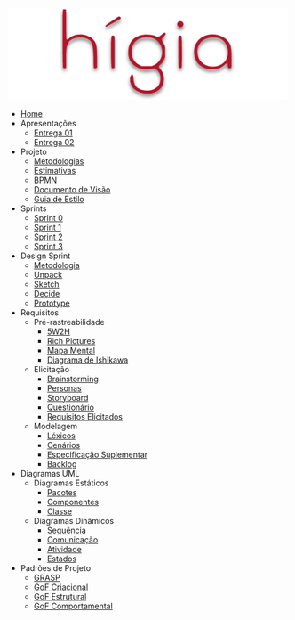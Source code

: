 <a href="/">
    <img src="assets/images/higia/higia.png" class="sidebar-logo">
</a>

- [Home](README.md)
- Apresentações
  - [Entrega 01](./videos/entrega1.md)
  - [Entrega 02](./videos/entrega2.md)
- Projeto
  - [Metodologias](./03-projeto/metodologias.md)
  - [Estimativas](./03-projeto/estimativas.md)
  - [BPMN](./03-projeto/bpmn.md)
  - [Documento de Visão](./03-projeto/docVisao.md)
  - [Guia de Estilo](03-projeto/guiaDeEstilo.md)
- Sprints
  - [Sprint 0](./00-sprint/sprint00.md)
  - [Sprint 1](./00-sprint/sprint01.md)
  - [Sprint 2](./00-sprint/sprint02.md)
  - [Sprint 3](./00-sprint/sprint03.md)
  <!-- - [Sprint 4](./00-sprint/sprint04.md) -->
- Design Sprint
  - [Metodologia](01-designSprint/metodologia.md)
  - [Unpack](./01-designSprint/brainstorming.md)
  - [Sketch](./01-designSprint/protipoPapel.md)
  - [Decide](./01-designSprint/prototipoMediaFidelidade.md)
  - [Prototype](./01-designSprint/prototipoAlta.md)
- Requisitos
  - Pré-rastreabilidade
    - [5W2H](./02-requisitos/pre-rastreabilidade/5w2h)
    - [Rich Pictures](./02-requisitos/pre-rastreabilidade/richPicture.md)
    - [Mapa Mental](./02-requisitos/pre-rastreabilidade/mapaMental.md)
    - [Diagrama de Ishikawa](./02-requisitos/pre-rastreabilidade/ishikawa.md)
  - Elicitação
    - [Brainstorming](./02-requisitos/elicitacao/brainstorming.md)
    - [Personas](./02-requisitos/elicitacao/personas.md)
    - [Storyboard](./02-requisitos/elicitacao/storyboard.md)
    - [Questionário](./02-requisitos/elicitacao/questionario.md)
    - [Requisitos Elicitados](./02-requisitos/elicitacao/requisitosElicitados.md)
  - Modelagem
    - [Léxicos](./02-requisitos/modelagem/lexicos.md)
    - [Cenários](./02-requisitos/modelagem/cenarios.md)
    - [Especificação Suplementar](./02-requisitos/modelagem/especificacaoSuplementar.md)
    - [Backlog](./02-requisitos/modelagem/backlog.md)
- Diagramas UML
  - Diagramas Estáticos
    - [Pacotes](./04-diagramasUML/diagramaPacote.md)
    - [Componentes](./04-diagramasUML/diagramaComponentes.md)
    - [Classe](./04-diagramasUML/diagramaClasse.md)
  - Diagramas Dinâmicos
    - [Sequência](./04-diagramasUML/diagramaSequencia.md)
    - [Comunicação](./04-diagramasUML/diagramaComunicacao.md)
    - [Atividade](./04-diagramasUML/diagramaAtividade.md)
    - [Estados](./04-diagramasUML/diagramaEstado.md) 
- Padrões de Projeto
  - [GRASP](./05-padroesDeProjeto/GRASP.md)
  - [GoF Criacional](./05-padroesDeProjeto/GoFCriacional.md)
  - [GoF Estrutural](./05-padroesDeProjeto/GoFEstrutural.md)
  - [GoF Comportamental](./05-padroesDeProjeto/GoFComportamental.md)